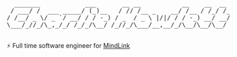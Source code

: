<pre>
  _______            ___       __ __           __    __  __ 
 / ___/ /  ___ _____/ (_)__   / // /__ _    __/ /__ / /_/ /_
/ /__/ _ \/ _ `/ __/ / / -_) / _  / _ \ |/|/ / / -_) __/ __/
\___/_//_/\_,_/_/ /_/_/\__/ /_//_/\___/__,__/_/\__/\__/\__/ 

</pre>                                                          

⚡ Full time software engineer for [MindLink](https://www.mindlinksoft.com)</br>
